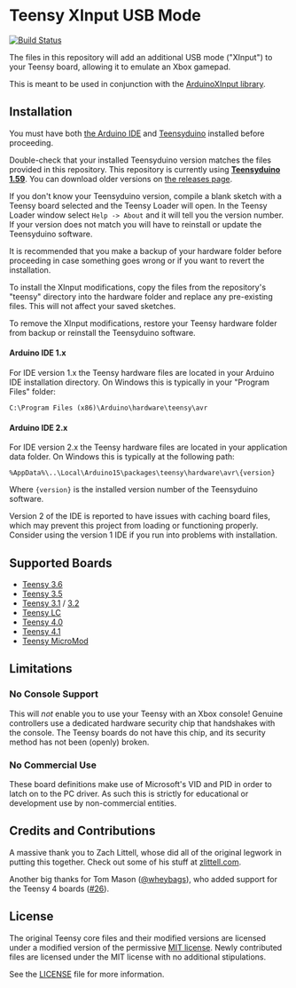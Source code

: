 # Teensy XInput USB Mode
[![Build Status](https://github.com/dmadison/ArduinoXInput_Teensy/actions/workflows/ci.yml/badge.svg?branch=master)](https://github.com/dmadison/ArduinoXInput_Teensy/actions?query=workflow%3Abuild)

The files in this repository will add an additional USB mode ("XInput") to your Teensy board, allowing it to emulate an Xbox gamepad.

This is meant to be used in conjunction with the [ArduinoXInput library](https://github.com/dmadison/ArduinoXInput).
 
## Installation

You must have both [the Arduino IDE](https://www.arduino.cc/en/main/software) and [Teensyduino](https://www.pjrc.com/teensy/td_download.html) installed before proceeding.

Double-check that your installed Teensyduino version matches the files provided in this repository. This repository is currently using [**Teensyduino 1.59**](https://www.pjrc.com/teensy/td_159). You can download older versions on [the releases page](../../releases).

If you don't know your Teensyduino version, compile a blank sketch with a Teensy board selected and the Teensy Loader will open. In the Teensy Loader window select `Help -> About` and it will tell you the version number. If your version does not match you will have to reinstall or update the Teensyduino software.

It is recommended that you make a backup of your hardware folder before proceeding in case something goes wrong or if you want to revert the installation.

To install the XInput modifications, copy the files from the repository's "teensy" directory into the hardware folder and replace any pre-existing files. This will not affect your saved sketches.

To remove the XInput modifications, restore your Teensy hardware folder from backup or reinstall the Teensyduino software.

#### Arduino IDE 1.x

For IDE version 1.x the Teensy hardware files are located in your Arduino IDE installation directory. On Windows this is typically in your "Program Files" folder:

```
C:\Program Files (x86)\Arduino\hardware\teensy\avr
```

#### Arduino IDE 2.x

For IDE version 2.x the Teensy hardware files are located in your application data folder. On Windows this is typically at the following path:

```
%AppData%\..\Local\Arduino15\packages\teensy\hardware\avr\{version}
```

Where `{version}` is the installed version number of the Teensyduino software.

Version 2 of the IDE is reported to have issues with caching board files, which may prevent this project from loading or functioning properly. Consider using the version 1 IDE if you run into problems with installation.

## Supported Boards

* [Teensy 3.6](https://www.pjrc.com/store/teensy36.html)
* [Teensy 3.5](https://www.pjrc.com/store/teensy35.html)
* [Teensy 3.1](https://www.pjrc.com/store/teensy31.html) / [3.2](https://www.pjrc.com/store/teensy32.html)
* [Teensy LC](https://www.pjrc.com/store/teensylc.html)
* [Teensy 4.0](https://www.pjrc.com/store/teensy40.html)
* [Teensy 4.1](https://www.pjrc.com/store/teensy41.html)
* [Teensy MicroMod](https://www.sparkfun.com/products/16402)

## Limitations

### No Console Support

This will *not* enable you to use your Teensy with an Xbox console! Genuine controllers use a dedicated hardware security chip that handshakes with the console. The Teensy boards do not have this chip, and its security method has not been (openly) broken.

### No Commercial Use

These board definitions make use of Microsoft's VID and PID in order to latch on to the PC driver. As such this is strictly for educational or development use by non-commercial entities.

## Credits and Contributions

A massive thank you to Zach Littell, whose did all of the original legwork in putting this together. Check out some of his stuff at [zlittell.com](http://www.zlittell.com).

Another big thanks for Tom Mason ([@wheybags](https://github.com/wheybags)), who added support for the Teensy 4 boards ([#26](https://github.com/dmadison/ArduinoXInput_Teensy/pull/26)).

## License

The original Teensy core files and their modified versions are licensed under a modified version of the permissive [MIT license](https://opensource.org/licenses/MIT). Newly contributed files are licensed under the MIT license with no additional stipulations.

See the [LICENSE](LICENSE.txt) file for more information.
